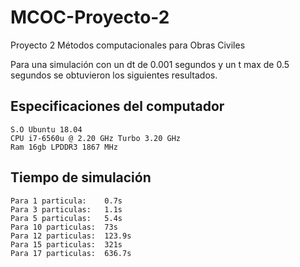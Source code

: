 # MCOC-Proyecto-2
Proyecto 2 Métodos computacionales para Obras Civiles

Para una simulación con un dt de 0.001 segundos y un t max de 0.5 segundos se obtuvieron los siguientes resultados.

## Especificaciones del computador

	S.O Ubuntu 18.04
	CPU i7-6560u @ 2.20 GHz Turbo 3.20 GHz
	Ram 16gb LPDDR3 1867 MHz

## Tiempo de simulación

	Para 1 particula:    0.7s
	Para 3 particulas:   1.1s
	Para 5 particulas:   5.4s
	Para 10 particulas:  73s
	Para 12 particulas:  123.9s
	Para 15 particulas:  321s
	Para 17 particulas:  636.7s




